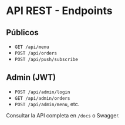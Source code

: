 # API REST - Endpoints

## Públicos
- `GET /api/menu`
- `POST /api/orders`
- `POST /api/push/subscribe`

## Admin (JWT)
- `POST /api/admin/login`
- `GET /api/admin/orders`
- `POST /api/admin/menu`, etc.

Consultar la API completa en `/docs` o Swagger.
